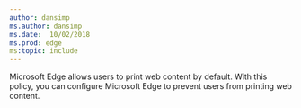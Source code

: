 ```yaml
---
author: dansimp
ms.author: dansimp
ms.date:  10/02/2018
ms.prod: edge
ms:topic: include
---
```


Microsoft Edge allows users to print web content by default. With this policy, you can configure Microsoft Edge to prevent users from printing web content. 
